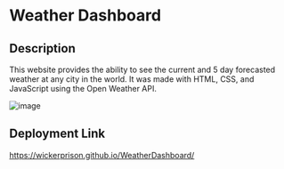 # Weather Dashboard

## Description
This website provides the ability to see the current and 5 day forecasted weather at any city in the world. It was made with HTML, CSS, and JavaScript using the Open Weather API.

![image](https://github.com/WickerPrison/WeatherDashboard/assets/92000023/95967ee8-ccbb-4074-908c-efa40a190cae)


## Deployment Link
https://wickerprison.github.io/WeatherDashboard/
